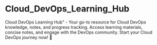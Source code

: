 # Cloud_DevOps_Learning_Hub
Cloud DevOps Learning Hub" - Your go-to resource for Cloud DevOps knowledge, notes, and progress tracking. Access learning materials, concise notes, and engage with the DevOps community. Start your Cloud DevOps journey now! 🚀

